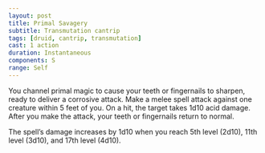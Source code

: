 ```yaml
---
layout: post
title: Primal Savagery
subtitle: Transmutation cantrip
tags: [druid, cantrip, transmutation]
cast: 1 action
duration: Instantaneous
components: S
range: Self
---
```

You channel primal magic to cause your teeth or fingernails to sharpen, ready to deliver a corrosive attack. Make a melee spell attack against one creature within 5 feet of you. On a hit, the target takes 1d10 acid damage. After you make the attack, your teeth or fingernails return to normal.

The spell’s damage increases by 1d10 when you reach 5th level (2d10), 11th level (3d10), and 17th level (4d10).